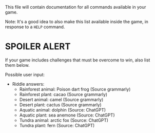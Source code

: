 This file will contain documentation for all commands available in your game.

Note:  It's a good idea to also make this list available inside the game, in response to a `HELP` command.


# SPOILER ALERT

If your game includes challenges that must be overcome to win, also list them below.

Possible user input:
- Riddle answers:
    - Rainforest animal: Poison dart frog (Source grammarly)
    - Rainforest plant: cacao (Source grammarly)
    - Desert animal: camel (Source grammarly)
    - Desert plant: cactus (Source grammarly)
    - Aquatic animal: dolphin (Source: ChatGPT)
    - Aquatic plant: sea anemone (Source: ChatGPT)
    - Tundra animal: arctic fox (Source: ChatGPT)
    - Tundra plant: fern (Source: ChatGPT)

